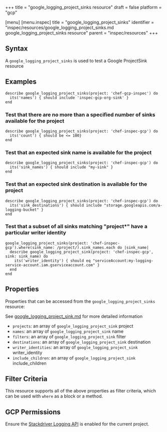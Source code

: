 +++
title = "google_logging_project_sinks resource"
draft = false
platform = "gcp"

[menu]
  [menu.inspec]
    title = "google_logging_project_sinks"
    identifier = "inspec/resources/google_logging_project_sinks.md google_logging_project_sinks resource"
    parent = "inspec/resources"
+++


## Syntax
A `google_logging_project_sinks` is used to test a Google ProjectSink resource

## Examples
```
describe google_logging_project_sinks(project: 'chef-gcp-inspec') do
  its('names') { should include 'inspec-gcp-org-sink' }
end
```

### Test that there are no more than a specified number of sinks available for the project

    describe google_logging_project_sinks(project: 'chef-inspec-gcp') do
      its('count') { should be <= 100}
    end

### Test that an expected sink name is available for the project

    describe google_logging_project_sinks(project: 'chef-inspec-gcp') do
      its('sink_names') { should include "my-sink" }
    end

### Test that an expected sink destination is available for the project

    describe google_logging_project_sinks(project: 'chef-inspec-gcp') do
      its('sink_destinations') { should include "storage.googleapis.com/a-logging-bucket" }
    end

### Test that a subset of all sinks matching "project*" have a particular writer identity 

    google_logging_project_sinks(project: 'chef-inspec-gcp').where(sink_name: /project/).sink_names.each do |sink_name|
      describe google_logging_project_sink(project: 'chef-inspec-gcp',  sink: sink_name) do
        its('writer_identity') { should eq "serviceAccount:my-logging-service-account.iam.gserviceaccount.com" }
      end
    end

## Properties
Properties that can be accessed from the `google_logging_project_sinks` resource:

See [google_logging_project_sink.md](google_logging_project_sink.md) for more detailed information
  * `projects`: an array of `google_logging_project_sink` project
  * `names`: an array of `google_logging_project_sink` name
  * `filters`: an array of `google_logging_project_sink` filter
  * `destinations`: an array of `google_logging_project_sink` destination
  * `writer_identities`: an array of `google_logging_project_sink` writer_identity
  * `include_children`: an array of `google_logging_project_sink` include_children

## Filter Criteria
This resource supports all of the above properties as filter criteria, which can be used
with `where` as a block or a method.

## GCP Permissions

Ensure the [Stackdriver Logging API](https://console.cloud.google.com/apis/library/logging.googleapis.com/) is enabled for the current project.
